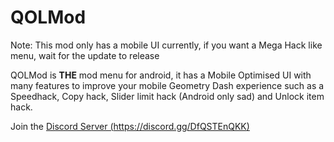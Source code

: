 # QOLMod

<co>Note:</c> This mod only has a mobile <cl>UI</c> currently, if you want a Mega Hack like menu, wait for the update to release

QOLMod is **THE** mod menu for android, it has a Mobile Optimised <cl>UI</c> with many features to improve your mobile <cg>Geometry Dash</c> experience such as a <cl>Speedhack</c>, <cL>Copy hack</c>, <cL>Slider limit hack</c> (Android only <cr>sad</c>) and <cL>Unlock item hack.

Join the [Discord Server (https://discord.gg/DfQSTEnQKK)](https://discord.gg/DfQSTEnQKK)